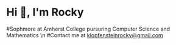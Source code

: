 # Hi 👋, I'm Rocky

#Sophmore at Amherst College pursuring Computer Science and Mathematics \n
#Contact me at klopfensteinrocky@gmail.com

